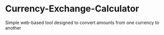 # Currency-Exchange-Calculator
Simple web-based tool designed to convert amounts from one currency to another
